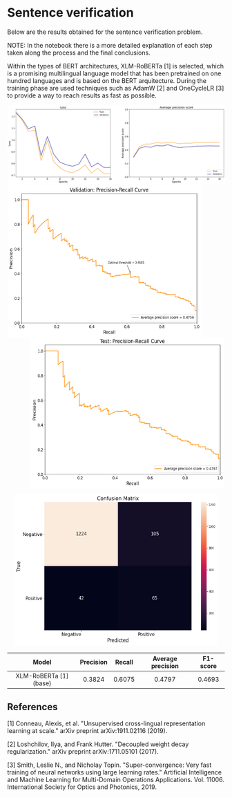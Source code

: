 # Sentence verification

Below are the results obtained for the sentence verification problem.

NOTE: In the notebook there is a more detailed explanation of each step taken along the process and the final conclusions.

Within the types of BERT architectures, XLM-RoBERTa [1] is selected, which is a promising multilingual language model that has been pretrained on one hundred languages and is based on the BERT arquitecture. During the training phase are used techniques such as AdamW [2] and OneCycleLR [3] to provide a way to reach results as fast as possible.

<img src="https://github.com/jaime-cespedes-sisniega/sentence_verification/blob/main/train_val_phase.png">

 <div class="row">
  <div class="column">
    <img align="left" src="https://github.com/jaime-cespedes-sisniega/sentence_verification/blob/main/val_pr_curve.png" width="450" height="350">
  </div>
  <div class="column">
    <img align="right" src="https://github.com/jaime-cespedes-sisniega/sentence_verification/blob/main/test_pr_curve.png" width="450" height="350">
  </div>
</div> 

<p align="center">
  <img src="https://github.com/jaime-cespedes-sisniega/sentence_verification/blob/main/confusion_matrix.png" width="470" height="350" class="center">
</p>

| Model | Precision | Recall | Average precision | F1-score |
| :---: | :---: | :---: | :---: | :---: |
| XLM-RoBERTa [1] (base) | 0.3824  | 0.6075 | 0.4797 | 0.4693|


## References

[1] Conneau, Alexis, et al. "Unsupervised cross-lingual representation learning at scale." arXiv preprint arXiv:1911.02116 (2019).

[2] Loshchilov, Ilya, and Frank Hutter. "Decoupled weight decay regularization." arXiv preprint arXiv:1711.05101 (2017).

[3] Smith, Leslie N., and Nicholay Topin. "Super-convergence: Very fast training of neural networks using large learning rates." Artificial Intelligence and Machine Learning for Multi-Domain Operations Applications. Vol. 11006. International Society for Optics and Photonics, 2019.
